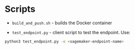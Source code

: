 # Scripts

- `build_and_push.sh` - builds the Docker container

- `test_endpoint.py` - client script to test the endpoint. Use:

```bash
python3 test_endpoint.py -e <sagemaker-endpoint-name>
```
